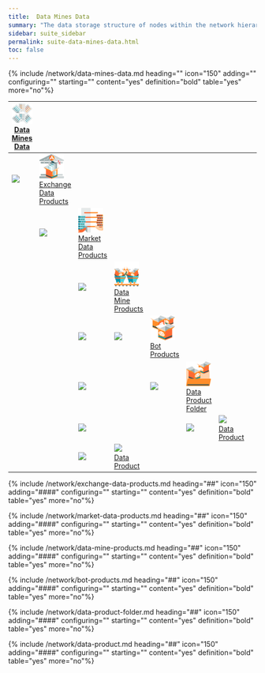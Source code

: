 ```yaml
---
title:  Data Mines Data
summary: "The data storage structure of nodes within the network hierarchy controls where and how the bots you run store the data they produce."
sidebar: suite_sidebar
permalink: suite-data-mines-data.html
toc: false
---
```


{% include /network/data-mines-data.md heading="" icon="150" adding="" configuring="" starting="" content="yes" definition="bold" table="yes" more="no"%}

<table class='hierarchyTable'><thead><tr><th><a href='#data-mines-data' data-toggle='tooltip' data-original-title='{{site.data.network.data_mines_data}}'><img src='images/icons/nodes/png50/data-mines-data.png' /><br />Data Mines Data</a></th><th></th><th></th><th></th><th></th><th></th><th></th><th></th><th></th><th></th><th></th><th></th><th></th></tr></thead><tbody>
<tr><td><img src='images/icons/various/png/tree-connector-elbow.png' /></td><td><a href='#exchange-data-products' data-toggle='tooltip' data-original-title='{{site.data.network.exchange_data_products}}'><img src='images/icons/nodes/png50/exchange-data-products.png' /><br />Exchange Data Products</a></td><td></td><td></td><td></td><td></td><td></td><td></td><td></td><td></td><td></td><td></td><td></td></tr>
<tr><td></td><td><img src='images/icons/various/png/tree-connector-elbow.png' /></td><td><a href='#market-data-products' data-toggle='tooltip' data-original-title='{{site.data.network.market_data_products}}'><img src='images/icons/nodes/png50/market-data-products.png' /><br />Market Data Products</a></td><td></td><td></td><td></td><td></td><td></td><td></td><td></td><td></td><td></td><td></td></tr>
<tr><td></td><td></td><td><img src='images/icons/various/png/tree-connector-fork.png' /></td><td><a href='#data-mine-products' data-toggle='tooltip' data-original-title='{{site.data.network.data_mine_products}}'><img src='images/icons/nodes/png50/data-mine-products.png' /><br />Data Mine Products</a></td><td></td><td></td><td></td><td></td><td></td><td></td><td></td><td></td><td></td></tr>
<tr><td></td><td></td><td><img src='images/icons/various/png/tree-connector-line.png' /></td><td><img src='images/icons/various/png/tree-connector-elbow.png' /></td><td><a href='#bot-products' data-toggle='tooltip' data-original-title='{{site.data.network.bot_products}}'><img src='images/icons/nodes/png50/bot-products.png' /><br />Bot Products</a></td><td></td><td></td><td></td><td></td><td></td><td></td><td></td><td></td></tr>
<tr><td></td><td></td><td><img src='images/icons/various/png/tree-connector-line.png' /></td><td></td><td><img src='images/icons/various/png/tree-connector-elbow.png' /></td><td><a href='#data-product-folder' data-toggle='tooltip' data-original-title='{{site.data.network.data_product_folder}}'><img src='images/icons/nodes/png50/data-product-folder.png' /><br />Data Product Folder</a></td><td></td><td></td><td></td><td></td><td></td><td></td><td></td></tr>
<tr><td></td><td></td><td><img src='images/icons/various/png/tree-connector-line.png' /></td><td></td><td></td><td><img src='images/icons/various/png/tree-connector-elbow.png' /></td><td><a href='#data-product' data-toggle='tooltip' data-original-title='{{site.data.network.data_product}}'><img src='images/icons/nodes/png50/data-product.png' /><br />Data Product</a></td><td></td><td></td><td></td><td></td><td></td><td></td></tr>
<tr><td></td><td></td><td><img src='images/icons/various/png/tree-connector-elbow.png' /></td><td><a href='#data-product' data-toggle='tooltip' data-original-title='{{site.data.network.data_product}}'><img src='images/icons/nodes/png50/data-product.png' /><br />Data Product</a></td><td></td><td></td><td></td><td></td><td></td><td></td><td></td><td></td><td></td></tr></tbody></table>

{% include /network/exchange-data-products.md heading="##" icon="150" adding="####" configuring="" starting="" content="yes" definition="bold" table="yes" more="no"%}

{% include /network/market-data-products.md heading="##" icon="150" adding="####" configuring="" starting="" content="yes" definition="bold" table="yes" more="no"%}

{% include /network/data-mine-products.md heading="##" icon="150" adding="####" configuring="" starting="" content="yes" definition="bold" table="yes" more="no"%}

{% include /network/bot-products.md heading="##" icon="150" adding="####" configuring="" starting="" content="yes" definition="bold" table="yes" more="no"%}

{% include /network/data-product-folder.md heading="##" icon="150" adding="####" configuring="" starting="" content="yes" definition="bold" table="yes" more="no"%}

{% include /network/data-product.md heading="##" icon="150" adding="####" configuring="" starting="" content="yes" definition="bold" table="yes" more="no"%}